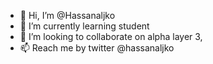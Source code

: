 - 👋 Hi, I’m @Hassanaljko
- 🌱 I’m currently learning student
- 💞️ I’m looking to collaborate on alpha layer 3, 
- 📫 Reach me by twitter @hassanaljko

<!---
Hassanaljko/Hassanaljko is a ✨ special ✨ repository because its `README.md` (this file) appears on your GitHub profile.
You can click the Preview link to take a look at your changes.
--->
